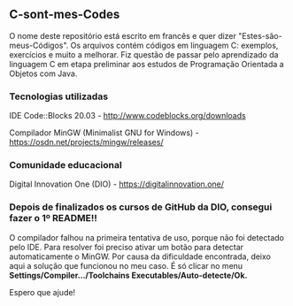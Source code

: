 ## C-sont-mes-Codes

O nome deste repositório está escrito em francês e quer dizer "Estes-são-meus-Códigos".
Os arquivos contém códigos em linguagem C: exemplos, exercícios e muito a melhorar.
Fiz questão de passar pelo aprendizado da linguagem C em etapa preliminar aos estudos de Programação Orientada a Objetos com Java.  


### Tecnologias utilizadas

IDE Code::Blocks 20.03 - http://www.codeblocks.org/downloads

Compilador MinGW (Minimalist GNU for Windows) - https://osdn.net/projects/mingw/releases/

### Comunidade educacional

Digital Innovation One (DIO) - https://digitalinnovation.one/


### Depois de finalizados os cursos de GitHub da DIO, consegui fazer o 1º README!!


O compilador falhou na primeira tentativa de uso, porque não foi detectado pelo IDE.
Para resolver foi preciso ativar um botão para detectar automaticamente o MinGW. 
Por causa da dificuldade encontrada, deixo aqui a solução que funcionou no meu caso.
É só clicar no menu <b>Settings/Compiler.../Toolchains Executables/Auto-detecte/Ok.</b>

Espero que ajude! 
